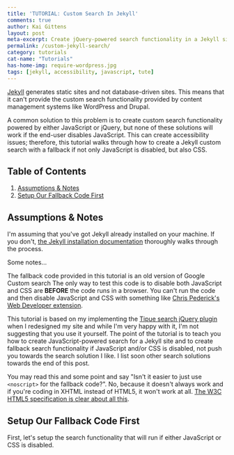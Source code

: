 ```yaml
---
title: 'TUTORIAL: Custom Search In Jekyll'
comments: true
author: Kai Gittens
layout: post
meta-excerpt: Create jQuery-powered search functionality in a Jekyll site & create fallback search functionality if JavaScript and/or CSS is disabled.
permalink: /custom-jekyll-search/
category: tutorials
cat-name: "Tutorials"
has-home-img: require-wordpress.jpg
tags: [jekyll, accessibility, javascript, tute]
---  
```

[Jekyll](http://jekyllrb.com/ "Go to the Jekyll blog engine site") generates static sites and not database-driven sites. This means that it can't provide the custom search functionality provided by content management systems like WordPress and Drupal.

A common solution to this problem is to create custom search functionality powered by either JavaScript or jQuery, but none of these solutions will work if the end-user disables JavaScript. This can create accessibility issues; therefore, this tutorial walks through how to create a Jekyll custom search with a fallback if not only JavaScript is disabled, but also CSS.

## Table of Contents
1. [Assumptions &amp; Notes](#assumptions-notes)
2. [Setup Our Fallback Code First](#setup-fallback-code)

<a name="assumptions-notes"></a>
## Assumptions &amp; Notes

I'm assuming that you've got Jekyll already installed on your machine. If you don't, [the Jekyll installation documentation](http://jekyllrb.com/docs/installation/) thoroughly walks through the process.

Some notes...

The fallback code provided in this tutorial is an old version of Google Custom search
The only way to test this code is to disable both JavaScript and CSS are __BEFORE__ the code runs in a browser.  You can't run the code and then disable JavaScript and CSS with something like [Chris Pederick's Web Developer extension](http://chrispederick.com/work/web-developer/ "Get Chris Pederick's Web Developer extension").

This tutorial is based on my implementing the [Tipue search jQuery plugin](http://www.tipue.com/search/ "Read more about Tipue Search") when I redesigned my site and while I'm very happy with it, I'm not suggesting that you use it yourself. The point of the tutorial is to teach you how to create JavaScript-powered search for a Jekyll site and to create fallback search functionality if JavaScript and/or CSS is disabled, not push you towards the search solution I like. I list soon other search solutions towards the end of this post.

You may read this and some point and say "Isn't it easier to just use `<noscript>` for the fallback code?". No, because it doesn't always work and if you're coding in XHTML instead of HTML5, it won't work at all. [The W3C HTML5 specification is clear about all this](http://www.w3.org/html/wg/drafts/html/master/scripting-1.html#the-noscript-element "Read the noscript section of the HTML5 specification").

<a name="setup-fallback-code"></a>
## Setup Our Fallback Code First
First, let's setup the search functionality that will run if either JavaScript or CSS is disabled.
